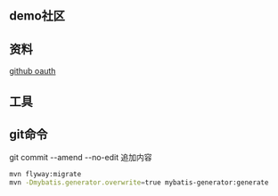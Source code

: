 ## demo社区

## 资料
[github oauth](https://developer.github.com/apps/building-oauth-apps/creating-an-oauth-app/)

## 工具
## git命令
git commit --amend --no-edit  追加内容

```bash
mvn flyway:migrate
mvn -Dmybatis.generator.overwrite=true mybatis-generator:generate
```




